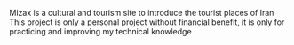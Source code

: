 Mizax is a cultural and tourism site to introduce the tourist places of Iran
This project is only a personal project without financial benefit, it is only for practicing and improving my technical knowledge
